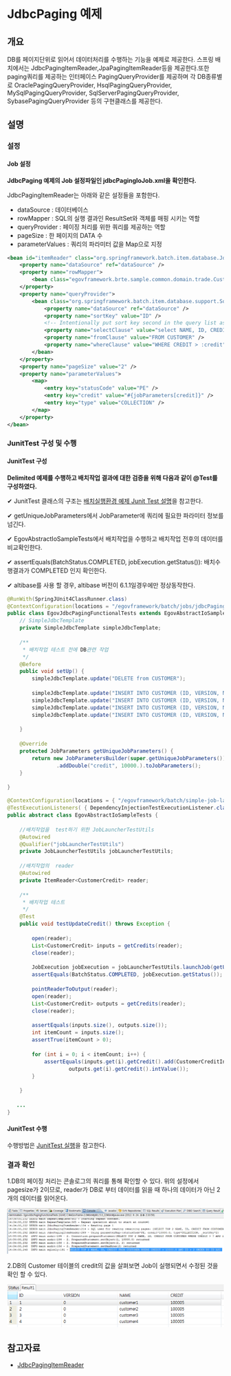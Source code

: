 # JdbcPaging 예제

## 개요
DB를 페이지단위로 읽어서 데이터처리를 수행하는 기능을 예제로 제공한다. 스프링 배치에서는 JdbcPagingItemReader,JpaPagingItemReader등을 제공한다.또한 paging쿼리를 제공하는 인터페이스 PagingQueryProvider를 제공하며 각 DB종류별로 OraclePagingQueryProvider, HsqlPagingQueryProvider, MySqlPagingQueryProvider, SqlServerPagingQueryProvider, SybasePagingQueryProvider 등의 구현클래스를 제공한다.

## 설명
### 설정
#### Job 설정
<b>JdbcPaging 예제의 Job 설정파일인 jdbcPagingIoJob.xml을 확인한다.</b>

JdbcPagingItemReader는 아래와 같은 설정들을 포함한다.

- dataSource : 데이터베이스
- rowMapper : SQL의 실행 결과인 ResultSet와 객체를 매핑 시키는 역할
- queryProvider : 페이징 처리를 위한 쿼리를 제공하는 역할
- pageSize : 한 페이지의 DATA 수
- parameterValues : 쿼리의 파라미터 값을 Map으로 지정

```xml
<bean id="itemReader" class="org.springframework.batch.item.database.JdbcPagingItemReader" scope="step">
    <property name="dataSource" ref="dataSource" />
    <property name="rowMapper">
        <bean class="egovframework.brte.sample.common.domain.trade.CustomerCreditRowMapper" />
    </property>
    <property name="queryProvider">
        <bean class="org.springframework.batch.item.database.support.SqlPagingQueryProviderFactoryBean">
            <property name="dataSource" ref="dataSource" />
            <property name="sortKey" value="ID" />
            <!-- Intentionally put sort key second in the query list as a test -->
            <property name="selectClause" value="select NAME, ID, CREDIT" />
            <property name="fromClause" value="FROM CUSTOMER" />
            <property name="whereClause" value="WHERE CREDIT > :credit" />
        </bean>
    </property>
    <property name="pageSize" value="2" />
    <property name="parameterValues">
        <map>
            <entry key="statusCode" value="PE" />
            <entry key="credit" value="#{jobParameters[credit]}" />
            <entry key="type" value="COLLECTION" />
        </map>
    </property>
</bean>
```

### JunitTest 구성 및 수행
#### JunitTest 구성
<b>Delimited 예제를 수행하고 배치작업 결과에 대한 검증을 위해 다음과 같이 @Test를 구성하였다.</b>

✔ JunitTest 클래스의 구조는 [배치실행환경 예제 Junit Test 설명](./batch-example-run-junit-test.md)을 참고한다.

✔ getUniqueJobParameters에서 JobParameter에 쿼리에 필요한 파라미터 정보를 넘긴다.

✔ EgovAbstractIoSampleTests에서 배치작업을 수행하고 배치작업 전후의 데이터를 비교확인한다.

✔ assertEquals(BatchStatus.COMPLETED, jobExecution.getStatus()): 배치수행결과가 COMPLETED 인지 확인한다.

✔ altibase를 사용 할 경우, altibase 버전이 6.1.1일경우에만 정상동작한다.

```java
@RunWith(SpringJUnit4ClassRunner.class)
@ContextConfiguration(locations = "/egovframework/batch/jobs/jdbcPagingIoJob.xml")
public class EgovJdbcPagingFunctionalTests extends EgovAbstractIoSampleTests {
    // SimpleJdbcTemplate
    private SimpleJdbcTemplate simpleJdbcTemplate;

    /**
     * 배치작업 테스트 전에 DB관련 작업
     */
    @Before
    public void setUp() {
        simpleJdbcTemplate.update("DELETE from CUSTOMER");

        simpleJdbcTemplate.update("INSERT INTO CUSTOMER (ID, VERSION, NAME, CREDIT) VALUES  (1, 0, 'customer1', 100000)");
        simpleJdbcTemplate.update("INSERT INTO CUSTOMER (ID, VERSION, NAME, CREDIT) VALUES  (2, 0, 'customer2', 100000)");
        simpleJdbcTemplate.update("INSERT INTO CUSTOMER (ID, VERSION, NAME, CREDIT) VALUES  (3, 0, 'customer3', 100000)");
        simpleJdbcTemplate.update("INSERT INTO CUSTOMER (ID, VERSION, NAME, CREDIT) VALUES  (4, 0, 'customer4', 100000)");

    }

    @Override
    protected JobParameters getUniqueJobParameters() {
        return new JobParametersBuilder(super.getUniqueJobParameters())
                .addDouble("credit", 10000.).toJobParameters();
    }

}
```

```java
@ContextConfiguration(locations = { "/egovframework/batch/simple-job-launcher-context.xml", "/egovframework/batch/job-runner-context.xml"})
@TestExecutionListeners( { DependencyInjectionTestExecutionListener.class, StepScopeTestExecutionListener.class })
public abstract class EgovAbstractIoSampleTests {

    //배치작업을  test하기 위한 JobLauncherTestUtils
    @Autowired
    @Qualifier("jobLauncherTestUtils")
    private JobLauncherTestUtils jobLauncherTestUtils;

    //배치작업의  reader
    @Autowired
    private ItemReader<CustomerCredit> reader;

    /**
     * 배치작업 테스트
     */
    @Test
    public void testUpdateCredit() throws Exception {

        open(reader);
        List<CustomerCredit> inputs = getCredits(reader);
        close(reader);

        JobExecution jobExecution = jobLauncherTestUtils.launchJob(getUniqueJobParameters());
        assertEquals(BatchStatus.COMPLETED, jobExecution.getStatus());

        pointReaderToOutput(reader);
        open(reader);
        List<CustomerCredit> outputs = getCredits(reader);
        close(reader);

        assertEquals(inputs.size(), outputs.size());
        int itemCount = inputs.size();
        assertTrue(itemCount > 0);

        for (int i = 0; i < itemCount; i++) {
            assertEquals(inputs.get(i).getCredit().add(CustomerCreditIncreaseProcessor.FIXED_AMOUNT).intValue(),
                    outputs.get(i).getCredit().intValue());
        }

    }
 
   ...
}
```

#### JunitTest 수행
수행방법은 [JunitTest 실행](https://www.egovframe.go.kr/wiki/doku.php?id=egovframework:dev2:tst:test_case)을 참고한다.

### 결과 확인
1.DB의 페이징 처리는 콘솔로그의 쿼리를 통해 확인할 수 있다. 위의 설정에서 pagesize가 2이므로, reader가 DB로 부터 데이터를 읽을 때 하나의 데이터가 아닌 2개의 데이터를 읽어온다.

![jdbcpaging_cs](./images/jdbcpaging_cs.png)

2.DB의 Customer 테이블의 credit의 값을 살펴보면 Job이 실행되면서 수정된 것을 확인 할 수 있다.

![jdbcpaging_data](./images/jdbcpaging_data.png)

## 참고자료
- [JdbcPagingItemReader](./batch-core-item-reader.md)